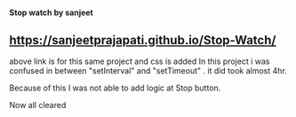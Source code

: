 #### Stop watch by sanjeet

## https://sanjeetprajapati.github.io/Stop-Watch/

above link is for this same project and css is added
In this project i was confused in between "setInterval" and "setTimeout" .
it did took almost 4hr. 

Because of this I was not able to add logic at Stop button.

Now all cleared